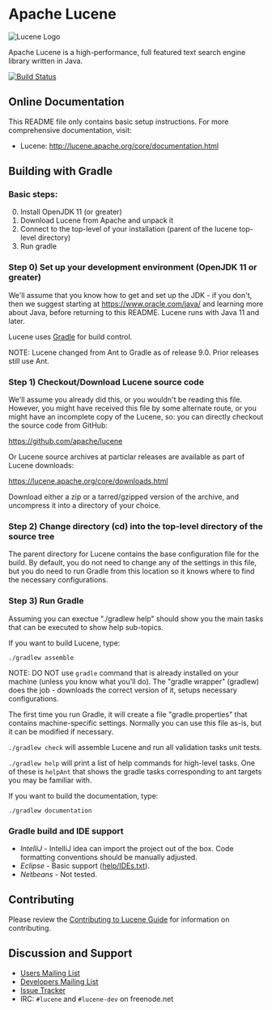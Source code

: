 <!--
    Licensed to the Apache Software Foundation (ASF) under one or more
    contributor license agreements.  See the NOTICE file distributed with
    this work for additional information regarding copyright ownership.
    The ASF licenses this file to You under the Apache License, Version 2.0
    the "License"); you may not use this file except in compliance with
    the License.  You may obtain a copy of the License at

        http://www.apache.org/licenses/LICENSE-2.0

    Unless required by applicable law or agreed to in writing, software
    distributed under the License is distributed on an "AS IS" BASIS,
    WITHOUT WARRANTIES OR CONDITIONS OF ANY KIND, either express or implied.
    See the License for the specific language governing permissions and
    limitations under the License.
 -->

# Apache Lucene

![Lucene Logo](https://lucene.apache.org/theme/images/lucene/lucene_logo_green_300.png?v=0e493d7a)

Apache Lucene is a high-performance, full featured text search engine library
written in Java.

[![Build Status](https://ci-builds.apache.org/job/Lucene/job/Lucene-Artifacts-main/badge/icon?subject=Lucene)](https://ci-builds.apache.org/job/Lucene/job/Lucene-Artifacts-main/)

## Online Documentation

This README file only contains basic setup instructions.  For more
comprehensive documentation, visit:

- Lucene: <http://lucene.apache.org/core/documentation.html>

## Building with Gradle

### Basic steps:
  
  0. Install OpenJDK 11 (or greater)
  1. Download Lucene from Apache and unpack it
  2. Connect to the top-level of your installation (parent of the lucene top-level directory)
  3. Run gradle

### Step 0) Set up your development environment (OpenJDK 11 or greater)

We'll assume that you know how to get and set up the JDK - if you
don't, then we suggest starting at https://www.oracle.com/java/ and learning
more about Java, before returning to this README. Lucene runs with
Java 11 and later.

Lucene uses [Gradle](https://gradle.org/) for build control.

NOTE: Lucene changed from Ant to Gradle as of release 9.0. Prior releases
still use Ant.

### Step 1) Checkout/Download Lucene source code

We'll assume you already did this, or you wouldn't be reading this
file. However, you might have received this file by some alternate
route, or you might have an incomplete copy of the Lucene, so: you 
can directly checkout the source code from GitHub:

  https://github.com/apache/lucene
  
Or Lucene source archives at particlar releases are available as part of Lucene downloads:

  https://lucene.apache.org/core/downloads.html

Download either a zip or a tarred/gzipped version of the archive, and
uncompress it into a directory of your choice.

### Step 2) Change directory (cd) into the top-level directory of the source tree

The parent directory for Lucene contains the base configuration file for the build.
By default, you do not need to change any of the settings in this file, but you do
need to run Gradle from this location so it knows where to find the necessary
configurations.

### Step 3) Run Gradle

Assuming you can exectue "./gradlew help" should show you the main tasks that
can be executed to show help sub-topics.

If you want to build Lucene, type:

```
./gradlew assemble
```

NOTE: DO NOT use `gradle` command that is already installed on your machine (unless you know what you'll do).
The "gradle wrapper" (gradlew) does the job - downloads the correct version of it, setups necessary configurations.

The first time you run Gradle, it will create a file "gradle.properties" that
contains machine-specific settings. Normally you can use this file as-is, but it
can be modified if necessary.

`./gradlew check` will assemble Lucene and run all validation
  tasks unit tests.

`./gradlew help` will print a list of help commands for high-level tasks. One
  of these is `helpAnt` that shows the gradle tasks corresponding to ant
  targets you may be familiar with.

If you want to build the documentation, type:

```
./gradlew documentation
```

### Gradle build and IDE support

- *IntelliJ* - IntelliJ idea can import the project out of the box. 
               Code formatting conventions should be manually adjusted. 
- *Eclipse*  - Basic support ([help/IDEs.txt](https://github.com/apache/lucene/blob/main/help/IDEs.txt#L7)).
- *Netbeans* - Not tested.

## Contributing

Please review the [Contributing to Lucene
Guide](https://cwiki.apache.org/confluence/display/lucene/HowToContribute) for information on
contributing.

## Discussion and Support

- [Users Mailing List](https://lucene.apache.org/core/discussion.html#java-user-list-java-userluceneapacheorg)
- [Developers Mailing List](https://lucene.apache.org/core/discussion.html#developer-lists)
- [Issue Tracker](https://issues.apache.org/jira/browse/LUCENE)
- IRC: `#lucene` and `#lucene-dev` on freenode.net
